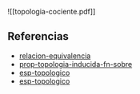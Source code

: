 ![[topologia-cociente.pdf]]

## Referencias
- [relacion-equivalencia](./relacion-equivalencia.md)
- [prop-topologia-inducida-fn-sobre](./prop-topologia-inducida-fn-sobre.md)
- [esp-topologico](./esp-topologico.md)
- [esp-topologico](./esp-topologico.md)
